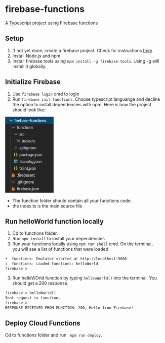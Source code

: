 # firebase-functions
A Typescript project using Firebase functions

## Setup

1. If not yet done, create a firebase project. Check for instructions [here](https://firebase.google.com/docs/functions/get-started?authuser=0#create-a-firebase-project)
1. Install Node.js and npm
1. Install firebase tools using `npm install -g firebase-tools`. Using -g will install it globally.

## Initialize Firebase
1. Use `firebase login` cmd to login
1. Run `firebase init functions`. Choose typescript languange and decline the option to install dependencies with npm. Here is how the project should look like:

![Firebase Functions](../readme-content/Firebase-functions-Init.PNG)

- The function folder should contain all your functions code.
- the index.ts is the main source file

## Run helloWorld function locally

1. Cd to functions folder.
1. Run `npm install` to install your dependencies
2. Run your functions locally using `npm run shell` cmd. On the terminal, you will see a list of functions that were loaded:

```
+  functions: Emulator started at http://localhost:5000
i  functions: Loaded functions: helloWorld
firebase >
```

3. Run helloWOrld function by typing `hellowWorld()` into the terminal. You should get a 200 response.

```
firebase > helloWorld()
Sent request to function.
firebase >
RESPONSE RECEIVED FROM FUNCTION: 200, Hello from Firebase!
```

## Deploy Cloud Functions

Cd to functions folder and run ` npm run deploy`.
